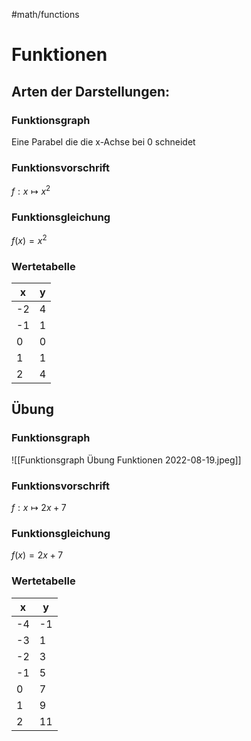 #math/functions
# Funktionen
## Arten der Darstellungen: 
### Funktionsgraph
Eine Parabel die die x-Achse bei 0 schneidet
### Funktionsvorschrift
$f: x \mapsto x^2$
### Funktionsgleichung
$f(x)=x^2$
### Wertetabelle
x | y
--|--
-2| 4
-1| 1
0 | 0
1 | 1
2 | 4

## Übung
### Funktionsgraph
![[Funktionsgraph Übung Funktionen 2022-08-19.jpeg]]
### Funktionsvorschrift
$f: x \mapsto 2x+7$
### Funktionsgleichung
$f(x) = 2x + 7$
### Wertetabelle
x | y
--|--
-4|-1
-3| 1
-2| 3
-1| 5
0 | 7
1 | 9
2 | 11